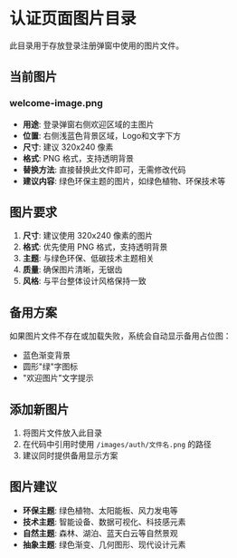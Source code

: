 # 认证页面图片目录

此目录用于存放登录注册弹窗中使用的图片文件。

## 当前图片

### welcome-image.png
- **用途**: 登录弹窗右侧欢迎区域的主图片
- **位置**: 右侧浅蓝色背景区域，Logo和文字下方
- **尺寸**: 建议 320x240 像素
- **格式**: PNG 格式，支持透明背景
- **替换方法**: 直接替换此文件即可，无需修改代码
- **建议内容**: 绿色环保主题的图片，如绿色植物、环保技术等

## 图片要求

1. **尺寸**: 建议使用 320x240 像素的图片
2. **格式**: 优先使用 PNG 格式，支持透明背景
3. **主题**: 与绿色环保、低碳技术主题相关
4. **质量**: 确保图片清晰，无锯齿
5. **风格**: 与平台整体设计风格保持一致

## 备用方案

如果图片文件不存在或加载失败，系统会自动显示备用占位图：
- 蓝色渐变背景
- 圆形"绿"字图标
- "欢迎图片"文字提示

## 添加新图片

1. 将图片文件放入此目录
2. 在代码中引用时使用 `/images/auth/文件名.png` 的路径
3. 建议同时提供备用显示方案

## 图片建议

- **环保主题**: 绿色植物、太阳能板、风力发电等
- **技术主题**: 智能设备、数据可视化、科技感元素
- **自然主题**: 森林、湖泊、蓝天白云等自然景观
- **抽象主题**: 绿色渐变、几何图形、现代设计元素 